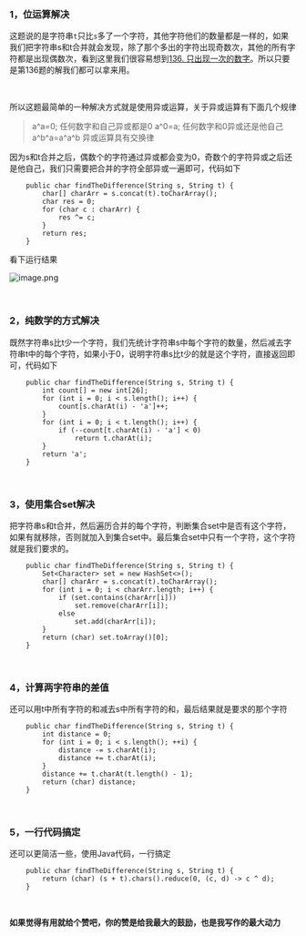 
### 1，位运算解决

这题说的是字符串```t```只比```s```多了一个字符，其他字符他们的数量都是一样的，如果我们把字符串s和t合并就会发现，除了那个多出的字符出现奇数次，其他的所有字符都是出现偶数次，看到这里我们很容易想到[136. 只出现一次的数字](https://leetcode-cn.com/problems/single-number/)。所以只要是第136题的解我们都可以拿来用。

<br>

所以这题最简单的一种解决方式就是使用异或运算，关于异或运算有下面几个规律

> a^a=0;   任何数字和自己异或都是0
> a^0=a;    任何数字和0异或还是他自己
> a^b^a=a^a^b     异或运算具有交换律

因为s和t合并之后，偶数个的字符通过异或都会变为0，奇数个的字符异或之后还是他自己，我们只需要把合并的字符全部异或一遍即可，代码如下

```
    public char findTheDifference(String s, String t) {
        char[] charArr = s.concat(t).toCharArray();
        char res = 0;
        for (char c : charArr) {
            res ^= c;
        }
        return res;
    }
```

看下运行结果

![image.png](https://pic.leetcode-cn.com/1608253161-nNhEbV-image.png)


<br>


### 2，纯数学的方式解决

既然字符串s比t少一个字符，我们先统计字符串s中每个字符的数量，然后减去字符串t中的每个字符，如果小于0，说明字符串s比t少的就是这个字符，直接返回即可，代码如下

```
    public char findTheDifference(String s, String t) {
        int count[] = new int[26];
        for (int i = 0; i < s.length(); i++) {
            count[s.charAt(i) - 'a']++;
        }
        for (int i = 0; i < t.length(); i++) {
            if (--count[t.charAt(i) - 'a'] < 0)
                return t.charAt(i);
        }
        return 'a';
    }
```

<br>

### 3，使用集合set解决

把字符串s和t合并，然后遍历合并的每个字符，判断集合set中是否有这个字符，如果有就移除，否则就加入到集合set中。最后集合set中只有一个字符，这个字符就是我们要求的。

```
    public char findTheDifference(String s, String t) {
        Set<Character> set = new HashSet<>();
        char[] charArr = s.concat(t).toCharArray();
        for (int i = 0; i < charArr.length; i++) {
            if (set.contains(charArr[i]))
                set.remove(charArr[i]);
            else
                set.add(charArr[i]);
        }
        return (char) set.toArray()[0];
    }
```

<br>

### 4，计算两字符串的差值

还可以用t中所有字符的和减去s中所有字符的和，最后结果就是要求的那个字符


```
    public char findTheDifference(String s, String t) {
        int distance = 0;
        for (int i = 0; i < s.length(); ++i) {
            distance -= s.charAt(i);
            distance += t.charAt(i);
        }
        distance += t.charAt(t.length() - 1);
        return (char) distance;
    }
```

<br>

### 5，一行代码搞定

还可以更简洁一些，使用Java代码，一行搞定

```
    public char findTheDifference(String s, String t) {
        return (char) (s + t).chars().reduce(0, (c, d) -> c ^ d);
    }
```



<br>

**如果觉得有用就给个赞吧，你的赞是给我最大的鼓励，也是我写作的最大动力**

